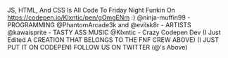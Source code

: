 JS, HTML, And CSS Is All Code To Friday Night Funkin On https://codepen.io/Klxntic/pen/gOmgENm :) 
@ninja-muffin99 - PROGRAMMING
@PhantomArcade3k and @evilsk8r - ARTISTS
@kawaisprite - TASTY ASS MUSIC
@Klxntic - Crazy Codepen Dev
(I Just Edited A CREATION THAT BELONGS TO THE FNF CREW ABOVE) 
(I JUST PUT IT ON CODEPEN)
FOLLOW US ON TWITTER (@'s Above)


